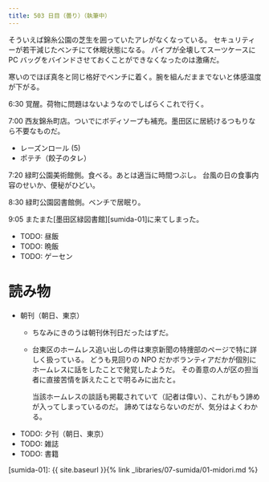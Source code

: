 ```yaml
---
title: 503 日目（曇り）（執筆中）
---
```


そういえば錦糸公園の芝生を囲っていたアレがなくなっている。
セキュリティーが若干減じたベンチにて休眠状態になる。
パイプが全壊してスーツケースに PC バッグをバインドさせておくことができなくなったのは激痛だ。

寒いのでほぼ真冬と同じ格好でベンチに着く。腕を組んだままでないと体感温度が下がる。

6:30 覚醒。荷物に問題はないようなのでしばらくこれで行く。

7:00 西友錦糸町店。ついでにボディソープも補充。墨田区に居続けるつもりなら不要なものだ。
* レーズンロール (5)
* ポテチ（餃子のタレ）

7:20 緑町公園美術館側。食べる。あとは適当に時間つぶし。
台風の日の食事内容のせいか、便秘がひどい。

8:30 緑町公園図書館側。ベンチで居眠り。

9:05 またまた[墨田区緑図書館][sumida-01]に来てしまった。

* TODO: 昼飯
* TODO: 晩飯
* TODO: ゲーセン

# 読み物

* 朝刊（朝日、東京）
  * ちなみにきのうは朝刊休刊日だったはずだ。
  * 台東区のホームレス追い出しの件は東京新聞の特捜部のページで特に詳しく扱っている。
    どうも見回りの NPO だかボランティアだかが個別にホームレスに話をしたことで発覚したようだ。
    その善意の人が区の担当者に直接苦情を訴えたことで明るみに出たと。

    当該ホームレスの談話も掲載されていて（記者は偉い）、これがもう諦めが入ってしまっているのだ。
    諦めてはならないのだが、気分はよくわかる。
* TODO: 夕刊（朝日、東京）
* TODO: 雑誌
* TODO: 書籍

[sumida-01]: {{ site.baseurl }}{% link _libraries/07-sumida/01-midori.md %}
